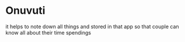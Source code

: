 # Onuvuti
it helps to note down all things and stored in that app so that couple can know all about their time spendings 
